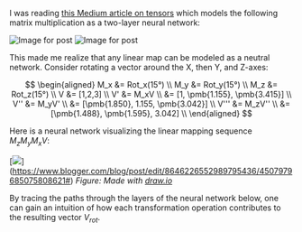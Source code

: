 I was reading [this Medium article on tensors](https://medium.com/@quantumsteinke/whats-the-difference-between-a-matrix-and-a-tensor-4505fbdc576c) which models the following matrix multiplication as a two-layer neural network:

![Image for post](https://miro.medium.com/max/756/1*Bxba1gx4ec2h9qe7UNPvMg.png)
![Image for post](https://miro.medium.com/max/496/1*GTdVep66Ln4N4Zd2JnSXbQ.png)

This made me realize that any linear map can be modeled as a neutral network. Consider rotating a vector around the X, then Y, and Z-axes:

$$
\begin{aligned}
M_x &= Rot_x(15°) \\
M_y &= Rot_y(15°) \\
M_z &= Rot_z(15°) \\
V &= [1,2,3] \\
V' &= M_xV \\
&= [1, \pmb{1.155}, \pmb{3.415}] \\
V'' &= M_yV' \\
&= [\pmb{1.850}, 1.155, \pmb{3.042}] \\
V''' &= M_zV'' \\
&= [\pmb{1.488}, \pmb{1.595}, 3.042] \\
\end{aligned}
$$

Here is a neural network visualizing the linear mapping sequence $M_zM_yM_xV$:

[![](https://1.bp.blogspot.com/-YTDB2hrFi9I/Xx4V06dJjXI/AAAAAAAAJ28/CY6v_QTgHh0wDJ9hWvIuOJ3J4fHrfAdTQCLcBGAsYHQ/d/rotations.png)]
(https://www.blogger.com/blog/post/edit/8646226552989795436/4507979685075808621#)
*Figure: Made with [draw.io](https://draw.io/)*

By tracing the paths through the layers of the neural network below, one can gain an intuition of how each transformation operation contributes to the resulting vector $V_{rot}$.
